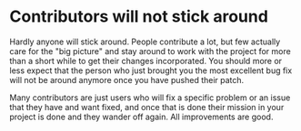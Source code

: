# Contributors will not stick around

Hardly anyone will stick around. People contribute a lot, but few actually
care for the "big picture" and stay around to work with the project for more
than a short while to get their changes incorporated. You should more or less
expect that the person who just brought you the most excellent bug fix will
not be around anymore once you have pushed their patch.

Many contributors are just users who will fix a specific problem or an issue
that they have and want fixed, and once that is done their mission in your
project is done and they wander off again. All improvements are good.
